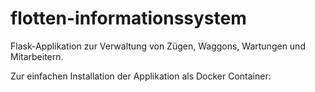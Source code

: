 # flotten-informationssystem

Flask-Applikation zur Verwaltung von Zügen, Waggons, Wartungen und Mitarbeitern.

Zur einfachen Installation der Applikation als Docker Container:


